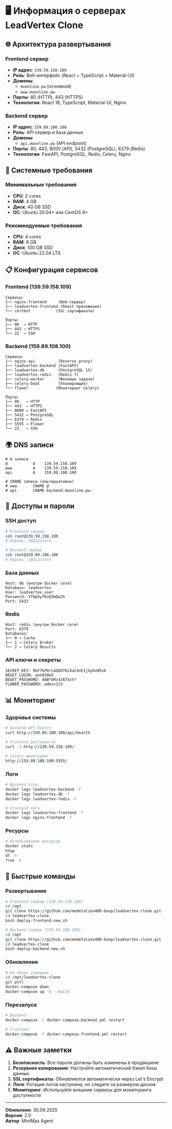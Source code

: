 # 🖥️ Информация о серверах LeadVertex Clone

## 🌐 Архитектура развертывания

### Frontend сервер
- **IP адрес**: `139.59.158.109`
- **Роль**: Веб-интерфейс (React + TypeScript + Material-UI)
- **Домены**: 
  - `moonline.pw` (основной)
  - `www.moonline.pw`
- **Порты**: 80 (HTTP), 443 (HTTPS)
- **Технологии**: React 18, TypeScript, Material-UI, Nginx

### Backend сервер
- **IP адрес**: `159.89.108.100`
- **Роль**: API сервер и база данных
- **Домены**:
  - `api.moonline.pw` (API endpoint)
- **Порты**: 80, 443, 8000 (API), 5432 (PostgreSQL), 6379 (Redis)
- **Технологии**: FastAPI, PostgreSQL, Redis, Celery, Nginx

## 🔧 Системные требования

### Минимальные требования
- **CPU**: 2 cores
- **RAM**: 4 GB
- **Диск**: 40 GB SSD
- **ОС**: Ubuntu 20.04+ или CentOS 8+

### Рекомендуемые требования
- **CPU**: 4 cores
- **RAM**: 8 GB
- **Диск**: 100 GB SSD
- **ОС**: Ubuntu 22.04 LTS

## 📋 Конфигурация сервисов

### Frontend (139.59.158.109)
```
Сервисы:
├── nginx-frontend     (Веб-сервер)
├── leadvertex-frontend (React приложение)
└── certbot           (SSL сертификаты)

Порты:
├── 80  → HTTP
├── 443 → HTTPS
└── 22  → SSH
```

### Backend (159.89.108.100)
```
Сервисы:
├── nginx-api          (Reverse proxy)
├── leadvertex-backend (FastAPI)
├── leadvertex-db      (PostgreSQL 15)
├── leadvertex-redis   (Redis 7)
├── celery-worker      (Фоновые задачи)
├── celery-beat        (Планировщик)
└── flower            (Мониторинг Celery)

Порты:
├── 80   → HTTP
├── 443  → HTTPS
├── 8000 → FastAPI
├── 5432 → PostgreSQL
├── 6379 → Redis
├── 5555 → Flower
└── 22   → SSH
```

## 🌍 DNS записи

```dns
# A записи
@           A    139.59.158.109
www         A    139.59.158.109
api         A    159.89.108.100

# CNAME записи (альтернативно)
# www       CNAME @
# api       CNAME backend.moonline.pw.
```

## 🔐 Доступы и пароли

### SSH доступ
```bash
# Frontend сервер
ssh root@139.59.158.109
# Пароль: SBA12store

# Backend сервер  
ssh root@159.89.108.100
# Пароль: SBA12store
```

### База данных
```
Host: db (внутри Docker сети)
Database: leadvertex
User: leadvertex_user
Password: Vf9pXy7Kz@3mQw2h
Port: 5432
```

### Redis
```
Host: redis (внутри Docker сети)
Port: 6379
Databases:
├── 0 → Cache
├── 1 → Celery Broker
└── 2 → Celery Results
```

### API ключи и секреты
```
SECRET_KEY: 9bF7kP0rLmQ8dT6zXaC4nE1jGyHvW5sK
BEGET_LOGIN: aex020w5
BEGET_PASSWORD: 46B*bRc4JATXztr
FLOWER_PASSWORD: admin123
```

## 📊 Мониторинг

### Здоровье системы
```bash
# Backend API health
curl http://159.89.108.100/api/health

# Frontend доступность
curl -I http://139.59.158.109/

# Celery мониторинг
http://159.89.108.100:5555/
```

### Логи
```bash
# Backend логи
docker logs leadvertex-backend -f
docker logs leadvertex-db -f
docker logs leadvertex-redis -f

# Frontend логи
docker logs leadvertex-frontend -f
docker logs nginx-frontend -f
```

### Ресурсы
```bash
# Использование ресурсов
docker stats
htop
df -h
free -h
```

## 🚀 Быстрые команды

### Развертывание
```bash
# Frontend сервер (139.59.158.109)
cd /opt
git clone https://github.com/medetaliev400-boop/leadvertex-clone.git
cd leadvertex-clone
bash deploy-frontend-new.sh

# Backend сервер (159.89.108.100)
cd /opt
git clone https://github.com/medetaliev400-boop/leadvertex-clone.git
cd leadvertex-clone
bash deploy-backend-new.sh
```

### Обновление
```bash
# На обоих серверах
cd /opt/leadvertex-clone
git pull
docker-compose down
docker-compose up -d --build
```

### Перезапуск
```bash
# Backend
docker-compose -f docker-compose.backend.yml restart

# Frontend
docker-compose -f docker-compose.frontend.yml restart
```

## ⚠️ Важные заметки

1. **Безопасность**: Все пароли должны быть изменены в продакшене
2. **Резервное копирование**: Настройте автоматический бэкап базы данных
3. **SSL сертификаты**: Обновляются автоматически через Let's Encrypt
4. **Логи**: Ротация логов настроена, но следите за размером дисков
5. **Мониторинг**: Используйте внешние сервисы для мониторинга доступности

---

**Обновлено**: 30.09.2025  
**Версия**: 2.0  
**Автор**: MiniMax Agent
